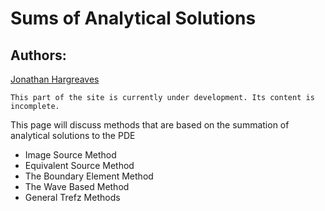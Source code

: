 # Sums of Analytical Solutions

## Authors:
[Jonathan Hargreaves](https://knowledgebase.acoustics.ac.uk/community/bios.html#jonathan-hargreaves)

```{warning}
This part of the site is currently under development. Its content is incomplete.
```

This page will discuss methods that are based on the summation of analytical solutions to the PDE
* Image Source Method
* Equivalent Source Method
* The Boundary Element Method
* The Wave Based Method
* General Trefz Methods
